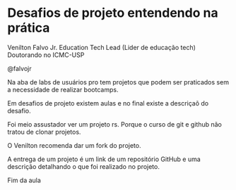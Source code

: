 # Desafios de projeto entendendo na prática

Venilton Falvo Jr. Education Tech Lead (Lider de educação tech)  
Doutorando no ICMC-USP  

@falvojr

Na aba de labs de usuários pro tem projetos que podem ser praticados sem a necessidade de realizar bootcamps.

Em desafios de projeto existem aulas e no final existe a descriçaõ do desafio.

Foi meio assustador ver um projeto rs. Porque o curso de git e github não tratou de clonar projetos.

O Venilton recomenda dar um fork do projeto.

A entrega de um projeto é um link de um repositório GitHub e uma descrição detalhando o que foi realizado no projeto.

Fim da aula
